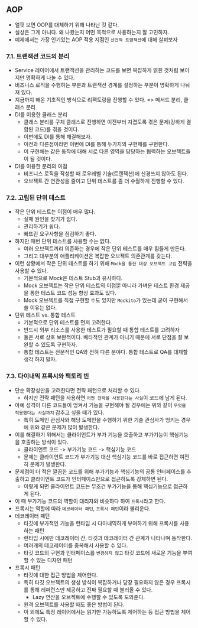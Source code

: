 ## AOP
- 얼핏 보면 OOP를 대체하기 위해 나타난 것 같다.
- 실상은 그게 아니다. 왜 나왔는지 어떤 목적으로 사용하는지 잘 고민하자.
- 예제에서는 가장 인기있는 AOP 적용 지점인 `선언적 트랜잭션`에 대해 살펴보자

### 7.1. 트랜잭션 코드의 분리
- Service 레이어에서 트랜잭션을 관리하는 코드를 보면 복잡하게 얽힌 것처럼 보이지만 명확하게 나눌 수 있다.
- 비즈니스 로직을 수행하는 부분과 트랜잭션 경계를 설정하는 부분이 명확하게 나눠져 있다.
- 지금까지 해온 기초적인 방식으로 리팩토링을 진행할 수 있다. => 메서드 분리, 클래스 분리
- DI를 이용한 클래스 분리
    - 클래스 분리를 구체 클래스로 진행하면 이전부터 지겹도록 겪은 문제(강하게 결합된 코드)를 겪을 것이다.
    - 이번에도 DI를 통해 해결해보자.
    - 이전과 다른점이라면 이번에 DI를 통해 두가지의 구현체를 구현한다.
    - 이 구현체는 같은 동작에 대해 서로 다른 영역을 담당하는 협력하는 오브젝트들이 될 것이다.
- DI를 이용한 분리의 이점
    - 비즈니스 로직을 작성할 때 로우레벨 기술(트랜잭션)에 신경쓰지 않아도 된다.
    - 오브젝트 간 연관성을 줄이고 단위 테스트를 좀 더 수월하게 진행할 수 있다.

### 7.2. 고립된 단위 테스트
- 작은 단위 테스트는 이점이 매우 많다.
  - 실패 원인을 찾기가 쉽다.
  - 관리하기가 쉽다.
  - 빠뜨린 요구사항을 점검하기 좋다.
- 하지만 매번 단위 테스트를 사용할 수는 없다.
  - 여러 오브젝트끼리 의존하는 경우에 작은 단위 테스트를 매우 힘들게 만든다.
  - 그리고 대부분의 애플리케이션은 복잡한 오브젝트 의존관계를 갖는다.
- 이런 상황에서 작은 단위 테스트를 하기 위해 `Mock을 통한 대상 오브젝트 고립` 전략을 사용할 수 있다.
  - 기본적으로 Mock은 테스트 Stub과 유사하다.
  - Mock 오브젝트는 작은 단위 테스트의 이점뿐 아니라 가벼운 테스트 환경 제공을 통한 테스트 코드 성능 향상 효과도 있다.
  - Mock 오브젝트를 직접 구현할 수도 있지만 `Mockito`가 있는데 굳이 구현해서 쓸 이유는 없다.
- 단위 테스트 vs. 통합 테스트
  - 기본적으로 단위 테스트를 먼저 고려한다.
  - 반드시 외부 리소스를 사용한 테스트가 필요할 때 통합 테스트를 고려하자
  - 둘은 서로 상호 보완적이다. 배타적인 관계가 아니기 때문에 서로 단점을 잘 보완할 수 있도록 구현하자.
  - 통합 테스트는 전문적인 QA와 전혀 다른 분야다. 통합 테스트로 QA를 대체할 생각 하지 말자.
  
### 7.3. 다이내믹 프록시와 팩토리 빈
- 단순 확장성만을 고려한다면 전략 패턴으로 처리할 수 있다.
  - 하지만 전략 패턴을 사용하면 `어떤 전략을 사용한다는 사실`이 코드에 남게 된다.
- 아예 성격이 다른 코드들이 엉켜서 기능을 구현해야 될 경우에는 위와 같이 `무엇을 적용했다는 사실까지` 감추고 싶을 때가 있다.
  - 특히 도메인 관심사와 해당 도메인을 수행하기 위한 기술 관심사가 엉키는 경우에 위와 같은 문제가 많이 발생한다.
- 이를 해결하기 위해서는 클라이언트가 부가 기능을 호출하고 부가기능이 핵심기능을 호출하는 방식이 있다.
  - 클라이언트 코드 -> 부가기능 코드 -> 핵심기능 코드
  - 문제는 클라이언트 코드가 부가기능 대신 핵심기능 코드를 바로 접근하면 여전히 문제가 발생한다.
- 문제점이 더 적은 깔끔한 코드를 위해 부가기능과 핵심기능의 공통 인터페이스를 추출하고 클라이언트 코드가 인터페이스만으로 접근하도록 강제하면 된다.
  - 이렇게 되면 클라이언트 코드는 무조건 부가기능을 통해 핵심기능으로 접근하게 된다.
- 이 때 부가기능 코드의 역할이 대리자와 비슷하다 하여 `프록시`라고 한다.
- 프록시는 역할에 따라 `데코레이터 패턴`, `프록시 패턴`이라 불리운다.
- 데코레이터 패턴
  - 타깃에 부가적인 기능을 런타임 시 다아내믹하게 부여하기 위해 프록시를 사용하는 패턴
  - 런타임 시에만 데코레이터 간, 타깃과 데코레이터 간 관계가 나타나며 동작한다.
  - 여러개의 데코레이터를 중복해서 사용할 수 있다.
  - 타깃 코드의 구현과 인터페이스를 `변경하지 않고` 타깃 코드에 새로운 기능을 부여할 수 있는 디자인 패턴
- 프록시 패턴
  - 타깃에 대한 접근 방법을 제어한다.
  - 특히 타깃 오브젝트의 생성 방식이 복잡하거나 당장 필요하지 않은 경우 프록시를 통해 레퍼런스만 제공하고 진짜 필요할 때 불러올 수 있다.
    - Lazy 연산을 오브젝트에 수행할 수 있도록 도와준다.
  - 원격 오브젝트를 사용할 때도 좋은 방법이 된다.
  - 이 외에도 특정 레이어에서는 읽기만 가능하도록 제어하는 등 접근 방법을 제어할 수 있다.
